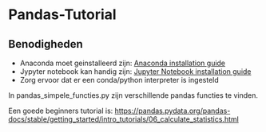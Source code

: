 # Pandas-Tutorial

## Benodigheden
* Anaconda moet geinstalleerd zijn: [Anaconda installation guide](https://www.anaconda.com/products/individual)
* Jypyter notebook kan handig zijn: [Jupyter Notebook installation guide](https://jupyter.org/install)
* Zorg ervoor dat er een conda/python interpreter is ingesteld

In pandas_simpele_functies.py zijn verschillende pandas functies te vinden.

Een goede beginners tutorial is:
https://pandas.pydata.org/pandas-docs/stable/getting_started/intro_tutorials/06_calculate_statistics.html
